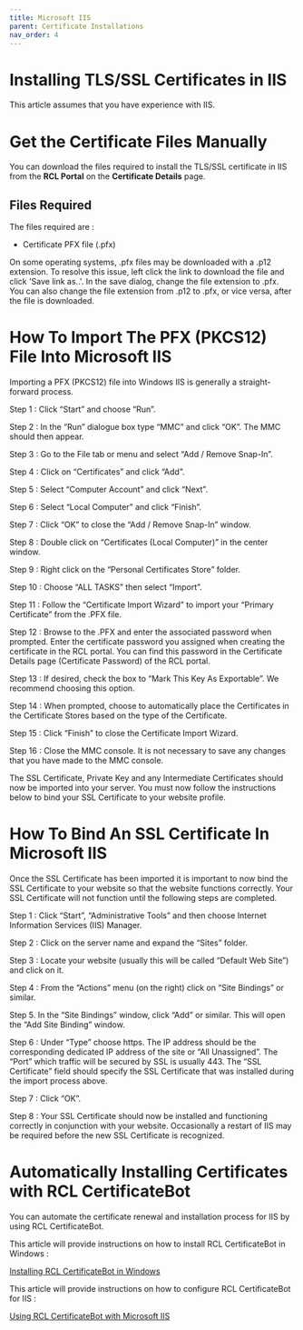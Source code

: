 ```yaml
---
title: Microsoft IIS
parent: Certificate Installations
nav_order: 4
---
```


# Installing TLS/SSL Certificates in IIS

This article assumes that you have experience with IIS.

# Get the Certificate Files Manually

You can download the files required to install the TLS/SSL certificate in IIS from the **RCL Portal** on the **Certificate Details** page.

## Files Required

The files required are :

- Certificate PFX file (.pfx)

On some operating systems, .pfx files may be downloaded with a .p12 extension. To resolve this issue, left click the link to download the file and click 'Save link as..'. In the save dialog, change the file extension to .pfx. You can also change the file extension from .p12 to .pfx, or vice versa, after the file is downloaded.

# How To Import The PFX (PKCS12) File Into Microsoft IIS

Importing a PFX (PKCS12) file into Windows IIS is generally a straight-forward process.

Step 1 : Click “Start” and choose “Run”.

Step 2 : In the “Run” dialogue box type “MMC” and click “OK”. The MMC should then appear.

Step 3 : Go to the File tab or menu and select “Add / Remove Snap-In”.

Step 4 : Click on “Certificates” and click “Add”.

Step 5 : Select “Computer Account” and click “Next”.

Step 6 : Select “Local Computer” and click “Finish”.

Step 7 : Click “OK” to close the “Add / Remove Snap-In” window.

Step 8 : Double click on “Certificates (Local Computer)” in the center window.

Step 9 : Right click on the “Personal Certificates Store” folder.

Step 10 : Choose “ALL TASKS” then select “Import”.

Step 11 : Follow the “Certificate Import Wizard” to import your “Primary Certificate” from the .PFX file.

Step 12 : Browse to the .PFX and enter the associated password when prompted. Enter the certificate password you assigned when creating the certificate in the RCL portal. You can find this password in the Certificate Details page (Certificate Password) of the RCL portal.

Step 13 : If desired, check the box to “Mark This Key As Exportable”. We recommend choosing this option.

Step 14 : When prompted, choose to automatically place the Certificates in the Certificate Stores based on the type of the Certificate.

Step 15 : Click “Finish” to close the Certificate Import Wizard.

Step 16 : Close the MMC console. It is not necessary to save any changes that you have made to the MMC console.

The SSL Certificate, Private Key and any Intermediate Certificates should now be imported into your server. You must now follow the instructions below to bind your SSL Certificate to your website profile.

# How To Bind An SSL Certificate In Microsoft IIS

Once the SSL Certificate has been imported it is important to now bind the SSL Certificate to your website so that the website functions correctly. Your SSL Certificate will not function until the following steps are completed.

Step 1 : Click “Start”, “Administrative Tools” and then choose Internet Information Services (IIS) Manager.

Step 2 : Click on the server name and expand the “Sites” folder.

Step 3 : Locate your website (usually this will be called “Default Web Site”) and click on it.

Step 4 : From the “Actions” menu (on the right) click on “Site Bindings” or similar.

Step 5. In the “Site Bindings” window, click “Add” or similar. This will open the “Add Site Binding” window.

Step 6 : Under “Type” choose https. The IP address should be the corresponding dedicated IP address of the site or “All Unassigned”. The “Port” which traffic will be secured by SSL is usually 443. The “SSL Certificate” field should specify the SSL Certificate that was installed during the import process above.

Step 7 : Click “OK”.

Step 8 : Your SSL Certificate should now be installed and functioning correctly in conjunction with your website. Occasionally a restart of IIS may be required before the new SSL Certificate is recognized.

# Automatically Installing Certificates with RCL CertificateBot

You can automate the certificate renewal and installation process for IIS by using RCL CertificateBot.

This article will provide instructions on how to install RCL CertificateBot in Windows :

[Installing RCL CertificateBot in Windows](../certbot/windows-service)

This article will provide instructions on how to configure RCL CertificateBot for IIS :

[Using RCL CertificateBot with Microsoft IIS](../certbot/iis)



